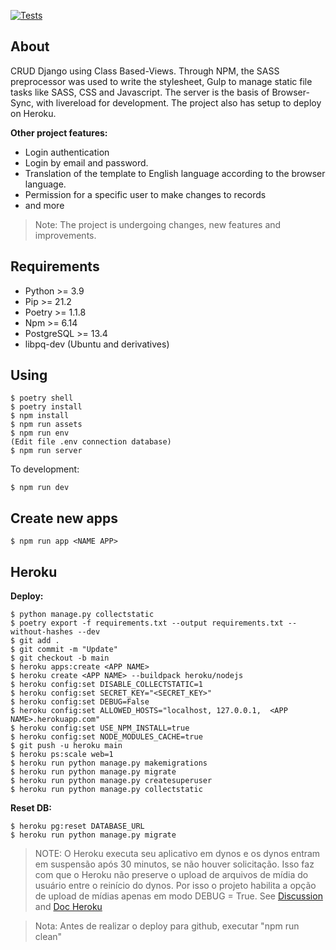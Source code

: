 [![Tests](https://github.com/williamcanin/crud-django-cbv/actions/workflows/tests.yml/badge.svg)](https://github.com/williamcanin/crud-django-cbv/actions/workflows/tests.yml)

## About

CRUD Django using Class Based-Views. Through NPM, the SASS preprocessor was used to write the stylesheet, Gulp to manage static file tasks like SASS, CSS and Javascript. The server is the basis of Browser-Sync, with livereload for development. The project also has setup to deploy on Heroku.

**Other project features:**

* Login authentication
* Login by email and password.
* Translation of the template to English language according to the browser language.
* Permission for a specific user to make changes to records
* and more

> Note: The project is undergoing changes, new features and improvements.

## Requirements

* Python >= 3.9
* Pip >= 21.2
* Poetry >= 1.1.8
* Npm >= 6.14
* PostgreSQL >= 13.4
* libpq-dev (Ubuntu and derivatives)

## Using

```shell
$ poetry shell
$ poetry install
$ npm install
$ npm run assets
$ npm run env
(Edit file .env connection database)
$ npm run server
```

To development:

```shell
$ npm run dev
```

## Create new apps

```shell
$ npm run app <NAME APP>
```


## Heroku

**Deploy:**

```
$ python manage.py collectstatic
$ poetry export -f requirements.txt --output requirements.txt --without-hashes --dev
$ git add .
$ git commit -m "Update"
$ git checkout -b main
$ heroku apps:create <APP NAME>
$ heroku create <APP NAME> --buildpack heroku/nodejs
$ heroku config:set DISABLE_COLLECTSTATIC=1
$ heroku config:set SECRET_KEY="<SECRET_KEY>"
$ heroku config:set DEBUG=False
$ heroku config:set ALLOWED_HOSTS="localhost, 127.0.0.1,  <APP NAME>.herokuapp.com"
$ heroku config:set USE_NPM_INSTALL=true
$ heroku config:set NODE_MODULES_CACHE=true
$ git push -u heroku main
$ heroku ps:scale web=1
$ heroku run python manage.py makemigrations
$ heroku run python manage.py migrate
$ heroku run python manage.py createsuperuser
$ heroku run python manage.py collectstatic
```

**Reset DB:**
```
$ heroku pg:reset DATABASE_URL
$ heroku run python manage.py migrate
```

> NOTE: O Heroku executa seu aplicativo em dynos e os dynos entram em suspensão após 30 minutos, se não houver solicitação. Isso faz com que o Heroku não preserve o upload de arquivos de mídia do usuário entre o reinício do dynos. Por isso o projeto habilita a opção de upload de mídias apenas em modo DEBUG = True. See [Discussion](https://stackoverflow.com/questions/41474150/using-heroku-for-django-media-files) and [Doc Heroku](https://devcenter.heroku.com/articles/s3)

> Nota: Antes de realizar o deploy para github, executar "npm run clean"

